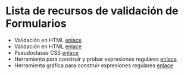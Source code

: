 # Lista de recursos de validación de Formularios

- Validación en HTML [enlace](https://lenguajehtml.com/html/formularios/validaciones-html5/)
- Validación en HTML [enlace](https://oscargascon.es/validacion-de-formularios-con-html5-y-expresiones-regulares-sin-uso-de-js-utilizacion-de-css-y-fontawesome-para-mostrar-campos-validos-en-formularios/)
- Pseudoclases CSS [enlace](https://developer.mozilla.org/es/docs/Web/CSS/Pseudo-classes)
- Herramienta para construir y probar expresiones regulares [enlace](https://regexr.com/)
- Herramienta gráfica para construir expresiones regulares [enlace](https://www.debuggex.com/)
